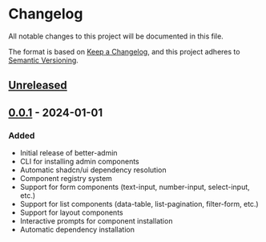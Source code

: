 # Changelog

All notable changes to this project will be documented in this file.

The format is based on [Keep a Changelog](https://keepachangelog.com/en/1.0.0/),
and this project adheres to [Semantic Versioning](https://semver.org/spec/v2.0.0.html).

## [Unreleased]

## [0.0.1] - 2024-01-01

### Added
- Initial release of better-admin
- CLI for installing admin components
- Automatic shadcn/ui dependency resolution
- Component registry system
- Support for form components (text-input, number-input, select-input, etc.)
- Support for list components (data-table, list-pagination, filter-form, etc.)
- Support for layout components
- Interactive prompts for component installation
- Automatic dependency installation

[Unreleased]: https://github.com/armelgeek/better-query/compare/better-admin@0.0.1...HEAD
[0.0.1]: https://github.com/armelgeek/better-query/releases/tag/better-admin@0.0.1
